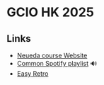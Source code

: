 # GCIO HK 2025


## Links 
-  [Neueda course Website](https://learn.neueda.com/4239)   
-  [Common Spotify playlist](https://open.spotify.com/playlist/7EA4a7jOSSmvj0SVL0ps52?si=6d64b77c32d04df4&pt=e71c1289a53714ca67f46cb34b703a7f) 🔊
- [Easy Retro](https://easyretro.io/publicboard/NTDqkkm6utgJFD9cdBrdb4sI6n72/5a6d290a-715b-4c3c-905f-d613aa1dc7ac?list=false)

